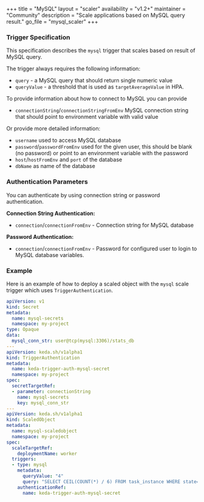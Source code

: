 +++
title = "MySQL"
layout = "scaler"
availability = "v1.2+"
maintainer = "Community"
description = "Scale applications based on MySQL query result."
go_file = "mysql_scaler"
+++

### Trigger Specification

This specification describes the `mysql` trigger that scales based on result of MySQL query.

The trigger always requires the following information:

- `query` - a MySQL query that should return single numeric value
- `queryValue` - a threshold that is used as `targetAverageValue` in HPA.

To provide information about how to connect to MySQL you can provide
- `connectionString`/`connectionStringFromEnv` MySQL connection string that should point to environment variable with valid value

Or provide more detailed information:

- `username` used to access MySQL database
- `password`/`passwordFromEnv` used for the given user, this should be blank (no password) or point to an environment
 variable with the password
- `host`/`hostFromEnv` and `port` of the database
- `dbName` as name of the database

### Authentication Parameters

You can authenticate by using connection string or password authentication.

**Connection String Authentication:**

- `connection`/`connectionFromEnv` - Connection string for MySQL database

**Password Authentication:**

- `connection`/`connectionFromEnv` - Password for configured user to login to MySQL database
variables.

### Example

Here is an example of how to deploy a scaled object with the `mysql` scale trigger which uses `TriggerAuthentication`.

```yaml
apiVersion: v1
kind: Secret
metadata:
  name: mysql-secrets
  namespace: my-project
type: Opaque
data:
  mysql_conn_str: user@tcp(mysql:3306)/stats_db
---
apiVersion: keda.sh/v1alpha1
kind: TriggerAuthentication
metadata:
  name: keda-trigger-auth-mysql-secret
  namespace: my-project
spec:
  secretTargetRef:
  - parameter: connectionString
    name: mysql-secrets
    key: mysql_conn_str
---
apiVersion: keda.sh/v1alpha1
kind: ScaledObject
metadata:
  name: mysql-scaledobject
  namespace: my-project
spec:
  scaleTargetRef:
    deploymentName: worker
  triggers:
  - type: mysql
    metadata:
      queryValue: "4"
      query: "SELECT CEIL(COUNT(*) / 6) FROM task_instance WHERE state='running' OR state='queued'"
    authenticationRef:
      name: keda-trigger-auth-mysql-secret
```
